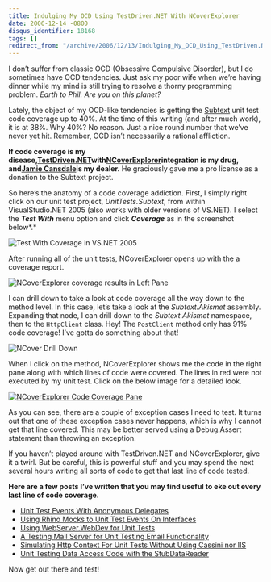 ```yaml
---
title: Indulging My OCD Using TestDriven.NET With NCoverExplorer
date: 2006-12-14 -0800
disqus_identifier: 18168
tags: []
redirect_from: "/archive/2006/12/13/Indulging_My_OCD_Using_TestDriven.NET_With_NCoverExplorer.aspx/"
---
```


I don’t suffer from classic OCD (Obsessive Compulsive Disorder), but I
do sometimes have OCD tendencies. Just ask my poor wife when we’re
having dinner while my mind is still trying to resolve a thorny
programming problem. *Earth to Phil. Are you on this planet?*

Lately, the object of my OCD-like tendencies is getting the
[Subtext](http://subtextproject.com/ "Subtext Project Website") unit
test code coverage up to 40%. At the time of this writing (and after
much work), it is at 38%. Why 40%? No reason. Just a nice round number
that we’ve never yet hit. Remember, OCD isn’t necessarily a rational
affliction.

**If code coverage is my
disease,**[**TestDriven.NET**](http://www.testdriven.net/ "TestDriven.NET")**with**[**NCoverExplorer**](http://www.kiwidude.com/blog/2006/01/ncoverexplorer-debut.html "NCoverExplorer")**integration
is my drug, and**[**Jamie
Cansdale**](http://weblogs.asp.net/nunitaddin/ "TestDriven.NET by Jamie Cansdale")**is
my dealer.** He graciously gave me a pro license as a donation to the
Subtext project.

So here’s the anatomy of a code coverage addiction. First, I simply
right click on our unit test project, *UnitTests.Subtext*, from within
VisualStudio.NET 2005 (also works with older versions of VS.NET). I
select the ***Test With*** menu option and click ***Coverage*** as in
the screenshot below*.*

![Test With Coverage in VS.NET
2005](https://haacked.com/images/haacked_com/WindowsLiveWriter/IndulgingMyOCDWith.NETWithNCoverExplorer_A08C/Test-With-Coverage%5B9%5D.png)

After running all of the unit tests, NCoverExplorer opens up with the a
coverage report.

![NCoverExplorer coverage results in Left
Pane](https://haacked.com/images/haacked_com/WindowsLiveWriter/IndulgingMyOCDWith.NETWithNCoverExplorer_A08C/NCoverExplorer-Result%5B4%5D.png)

I can drill down to take a look at code coverage all the way down to the
method level. In this case, let’s take a look at the *Subtext.Akismet*
assembly. Expanding that node, I can drill down to the *Subtext.Akismet*
namespace, then to the `HttpClient` class. Hey! The `PostClient` method
only has 91% code coverage! I’ve gotta do something about that!

![NCover Drill
Down](https://haacked.com/images/haacked_com/WindowsLiveWriter/IndulgingMyOCDWith.NETWithNCoverExplorer_A08C/NCoverExplorer-DrillDown-Left%5B15%5D.png)

When I click on the method, NCoverExplorer shows me the code in the
right pane along with which lines of code were covered. The lines in red
were not executed by my unit test. Click on the below image for a
detailed look.

[![NCoverExplorer Code Coverage
Pane](https://haacked.com/images/haacked_com/WindowsLiveWriter/IndulgingMyOCDWith.NETWithNCoverExplorer_A08C/NCoverExplorer-DrillDown_thumb%5B2%5D.png)](https://haacked.com/images/haacked_com/WindowsLiveWriter/IndulgingMyOCDWith.NETWithNCoverExplorer_A08C/NCoverExplorer-DrillDown%5B10%5D.png)

As you can see, there are a couple of exception cases I need to test. It
turns out that one of these exception cases never happens, which is why
I cannot get that line covered. This may be better served using a
Debug.Assert statement than throwing an exception.

If you haven’t played around with TestDriven.NET and NCoverExplorer,
give it a twirl. But be careful, this is powerful stuff and you may
spend the next several hours writing all sorts of code to get that last
line of code tested.

**Here are a few posts I’ve written that you may find useful to eke out
every last line of code coverage.**

-   [Unit Test Events With Anonymous
    Delegates](https://haacked.com/archive/2006/12/13/Tip_Jar_Unit_Test_Events_With_Anonymous_Delegates.aspx "Testing Event Sources")
-   [Using Rhino Mocks to Unit Test Events On
    Interfaces](https://haacked.com/archive/2006/06/23/UsingRhinoMocksToUnitTestEventsOnInterfaces.aspx "Testing Event Handling Code")
-   [Using WebServer.WebDev for Unit
    Tests](https://haacked.com/archive/2006/12/12/Using_WebServer.WebDev_For_Unit_Tests.aspx "Use An Http Server from your unit test code")
-   [A Testing Mail Server for Unit Testing Email
    Functionality](https://haacked.com/archive/2006/05/30/ATestingMailServerForUnitTestingEmailFunctionality.aspx "An SMTP Server you can use from your unit tests.")
-   [Simulating Http Context For Unit Tests Without Using Cassini nor
    IIS](https://haacked.com/archive/2005/06/11/Simulating_HttpContext.aspx "Simulate the HttpContext")
-   [Unit Testing Data Access Code with the
    StubDataReader](https://haacked.com/archive/2006/05/31/UnitTestingDataAccessCodeWithTheStubDataReader.aspx "A useful class for stubbing the IDataReader interface")

Now get out there and test!

